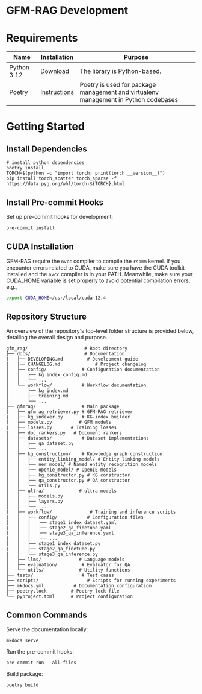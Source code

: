 # GFM-RAG Development

# Requirements

| Name        | Installation                                                 | Purpose                                                                             |
| ----------- | ------------------------------------------------------------ | ----------------------------------------------------------------------------------- |
| Python 3.12 | [Download](https://www.python.org/downloads/)                | The library is Python-based.                                                        |
| Poetry      | [Instructions](https://python-poetry.org/docs/#installation) | Poetry is used for package management and virtualenv management in Python codebases |

# Getting Started

## Install Dependencies
```shell
# install python dependencies
poetry install
TORCH=$(python -c "import torch; print(torch.__version__)")
pip install torch_scatter torch_sparse -f https://data.pyg.org/whl/torch-${TORCH}.html
```

## Install  Pre-commit Hooks
Set up pre-commit hooks for development:

```bash
pre-commit install
```

## CUDA Installation
GFM-RAG require the `nvcc` compiler to compile the `rspmm` kernel. If you encounter errors related to CUDA, make sure you have the CUDA toolkit installed and the `nvcc` compiler is in your PATH. Meanwhile, make sure your CUDA_HOME variable is set properly to avoid potential compilation errors, e.g.,

```bash
export CUDA_HOME=/usr/local/cuda-12.4
```


## Repository Structure
An overview of the repository's top-level folder structure is provided below, detailing the overall design and purpose.

```shell
gfm_rag/                     # Root directory
├── docs/                    # Documentation
|   ├── DEVELOPING.md         # Development guide
|   |── CHANGELOG.md             # Project changelog
│   ├── config/             # Configuration documentation
│   │   ├── kg_index_config.md
│   │   └── ...
│   └── workflow/           # Workflow documentation
│       ├── kg_index.md
│       ├── training.md
│       └── ...
├── gfmrag/                 # Main package
|   ├── gfmrag_retriever.py # GFM-RAG retriever
|   ├── kg_indexer.py       # KG-index builder
|   ├── models.py          # GFM models
|   ├── losses.py       # Training losses
|   ├── doc_rankers.py   # Document rankers
│   ├── datasets/           # Dataset implementations
│   │   ├── qa_dataset.py
│   │   └── ...
│   ├── kg_construction/    # Knowledge graph construction
│   │   ├── entity_linking_model/ # Entity linking models
│   │   ├── ner_model/ # Named entity recognition models
│   │   ├── openie_model/ # OpenIE models
│   │   ├── kg_constructor.py # KG constructor
│   │   ├── qa_constructor.py # QA constructor
│   │   └── utils.py
│   ├── ultra/             # ultra models
│   │   ├── models.py
│   │   ├── layers.py
│   │   └── ...
|   ├── workflow/              # Training and inference scripts
|   │   ├── config/           # Configuration files
|   │   │   ├── stage1_index_dataset.yaml
|   │   │   ├── stage2_qa_finetune.yaml
|   │   │   ├── stage3_qa_inference.yaml
|   │   │   └── ...
|   │   ├── stage1_index_dataset.py
|   │   ├── stage2_qa_finetune.py
|   │   └── stage3_qa_inference.py
│   ├── llms/              # Language models
│   ├── evaluation/         # Evaluator for QA
│   └── utils/             # Utility functions
├── tests/                  # Test cases
├── scripts/                  # Scripts for running experiments
├── mkdocs.yml           # Documentation configuration
├── poetry.lock         # Poetry lock file
└── pyproject.toml      # Project configuration
```

## Common Commands

Serve the documentation locally:

```shell
mkdocs serve
```

Run the pre-commit hooks:

```shell
pre-commit run --all-files
```

Build package:

```shell
poetry build
```
